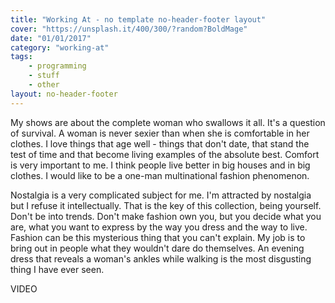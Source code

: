 ```yaml
---
title: "Working At - no template no-header-footer layout"
cover: "https://unsplash.it/400/300/?random?BoldMage"
date: "01/01/2017"
category: "working-at"
tags:
    - programming
    - stuff
    - other
layout: no-header-footer
---
```


My shows are about the complete woman who swallows it all. It's a question of survival. A woman is never sexier than when she is comfortable in her clothes. I love things that age well - things that don't date, that stand the test of time and that become living examples of the absolute best. Comfort is very important to me. I think people live better in big houses and in big clothes. I would like to be a one-man multinational fashion phenomenon.

Nostalgia is a very complicated subject for me. I'm attracted by nostalgia but I refuse it intellectually. That is the key of this collection, being yourself. Don't be into trends. Don't make fashion own you, but you decide what you are, what you want to express by the way you dress and the way to live. Fashion can be this mysterious thing that you can't explain. My job is to bring out in people what they wouldn't dare do themselves. An evening dress that reveals a woman's ankles while walking is the most disgusting thing I have ever seen.

VIDEO
